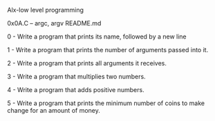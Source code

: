 Alx-low level programming

0x0A.C – argc, argv README.md

0 - Write a program that prints its name, followed by a new line

1 - Write a program that prints the number of arguments passed into it.

2 - Write a program that prints all arguments it receives.

3 - Write a program that multiplies two numbers.

4 - Write a program that adds positive numbers.

5 - Write a program that prints the minimum number of coins to make change for an amount of money.
